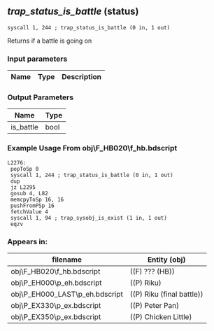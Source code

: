 ## *trap_status_is_battle* (status)

`syscall 1, 244 ; trap_status_is_battle (0 in, 1 out)`

Returns if a battle is going on

### Input parameters
| Name | Type | Description
|------|------|------------


### Output Parameters
| Name | Type
|------|-----
| is_battle   | bool   
### Example Usage From obj\F_HB020\f_hb.bdscript
```plaintext
L2276:
 popToSp 0
 syscall 1, 244 ; trap_status_is_battle (0 in, 1 out)
 dup 
 jz L2295
 gosub 4, L82
 memcpyToSp 16, 16
 pushFromPSp 16
 fetchValue 4
 syscall 1, 94 ; trap_sysobj_is_exist (1 in, 1 out)
 eqzv
```


### Appears in:
| filename | Entity (obj)
|----------|-------------
| obj\F_HB020\f_hb.bdscript       | ((F) ??? (HB))          
| obj\P_EH000\p_eh.bdscript       | ((P) Riku)          
| obj\P_EH000_LAST\p_eh.bdscript       | ((P) Riku (final battle))          
| obj\P_EX330\p_ex.bdscript       | ((P) Peter Pan)          
| obj\P_EX350\p_ex.bdscript       | ((P) Chicken Little)          



